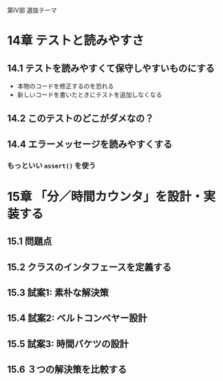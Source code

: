第IV部 選抜テーマ
# 14章 テストと読みやすさ
## 14.1 テストを読みやすくて保守しやすいものにする

- 本物のコードを修正するのを恐れる
- 新しいコードを書いたときにテストを追加しなくなる

## 14.2 このテストのどこがダメなの？

## 14.4 エラーメッセージを読みやすくする
### もっといい `assert()` を使う

# 15章 「分／時間カウンタ」を設計・実装する

## 15.1 問題点

## 15.2 クラスのインタフェースを定義する

## 15.3 試案1: 素朴な解決策

## 15.4 試案2: ベルトコンベヤー設計

## 15.5 試案3: 時間バケツの設計

## 15.6 ３つの解決策を比較する
